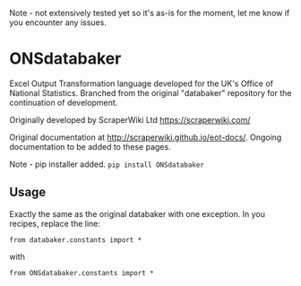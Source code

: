 Note - not extensively tested yet so it's as-is for the moment, let me know if you encounter any issues.

# ONSdatabaker
Excel Output Transformation language developed for the UK's Office of National Statistics. Branched from the original "databaker" repository for the continuation of development.

Originally developed by ScraperWiki Ltd https://scraperwiki.com/

Original documentation at http://scraperwiki.github.io/eot-docs/. Ongoing documentation to be added to these pages.

Note - pip installer added. ```pip install ONSdatabaker```

## Usage

Exactly the same as the original databaker with one exception. In you recipes, replace the line:

```from databaker.constants import *```

with

```from ONSdatabaker.constants import *```
